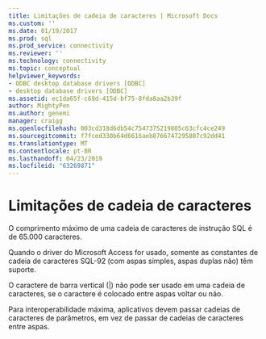```yaml
---
title: Limitações de cadeia de caracteres | Microsoft Docs
ms.custom: ''
ms.date: 01/19/2017
ms.prod: sql
ms.prod_service: connectivity
ms.reviewer: ''
ms.technology: connectivity
ms.topic: conceptual
helpviewer_keywords:
- ODBC desktop database drivers [ODBC]
- desktop database drivers [ODBC]
ms.assetid: ec1da65f-c69d-415d-bf75-8fda8aa2b39f
author: MightyPen
ms.author: genemi
manager: craigg
ms.openlocfilehash: 003cd318d6db54c7547375219805c63cfc4ce249
ms.sourcegitcommit: f7fced330b64d6616aeb8766747295807c92dd41
ms.translationtype: MT
ms.contentlocale: pt-BR
ms.lasthandoff: 04/23/2019
ms.locfileid: "63269871"
---
```

# <a name="string-limitations"></a>Limitações de cadeia de caracteres
O comprimento máximo de uma cadeia de caracteres de instrução SQL é de 65.000 caracteres.  
  
 Quando o driver do Microsoft Access for usado, somente as constantes de cadeia de caracteres SQL-92 (com aspas simples, aspas duplas não) têm suporte.  
  
 O caractere de barra vertical (&#124;) não pode ser usado em uma cadeia de caracteres, se o caractere é colocado entre aspas voltar ou não.  
  
 Para interoperabilidade máxima, aplicativos devem passar cadeias de caracteres de parâmetros, em vez de passar de cadeias de caracteres entre aspas.
